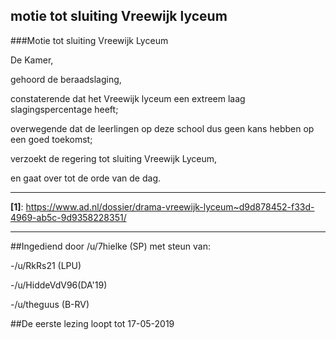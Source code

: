 ## motie tot sluiting Vreewijk lyceum 
 
###Motie tot sluiting Vreewijk Lyceum

De Kamer,

gehoord de beraadslaging,

constaterende dat het Vreewijk lyceum een extreem laag slagingspercentage heeft;

overwegende dat de leerlingen op deze school dus geen kans hebben op een goed toekomst;

verzoekt de regering tot sluiting Vreewijk Lyceum,

en gaat over tot de orde van de dag.

---

**[1]**: https://www.ad.nl/dossier/drama-vreewijk-lyceum~d9d878452-f33d-4969-ab5c-9d9358228351/

---

##Ingediend door /u/7hielke (SP) met steun van:

-/u/RkRs21 (LPU)

-/u/HiddeVdV96(DA'19)

-/u/theguus (B-RV)

##De eerste lezing loopt tot 17-05-2019